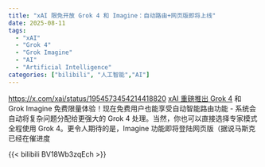 ```yaml
---
title: "xAI 限免开放 Grok 4 和 Imagine：自动路由+网页版即将上线"
date: 2025-08-11
tags:
  - "xAI"
  - "Grok 4"
  - "Grok Imagine"
  - "AI"
  - "Artificial Intelligence"
categories: ["bilibili", "人工智能","AI"]
---
```


https://x.com/xai/status/1954573454214418820
[xAI 重磅推出 Grok 4](https://x.com/xai/status/1954573454214418820 "xAI 官方公告") 和 Grok Imagine 免费限量体验！现在免费用户也能享受自动智能路由功能 - 系统会自动将复杂问题分配给更强大的 Grok 4 处理。当然，你也可以直接选择专家模式全程使用 Grok 4。更令人期待的是，Imagine 功能即将登陆网页版（据说马斯克已经在催进度

{{< bilibili BV18Wb3zqEch >}}
